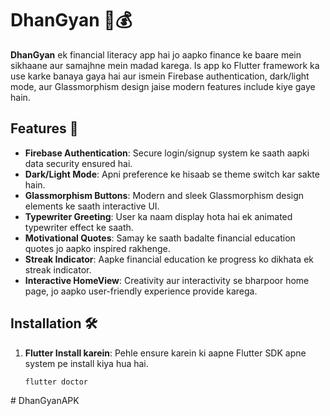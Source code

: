 # DhanGyan 📱💰

**DhanGyan** ek financial literacy app hai jo aapko finance ke baare mein sikhaane aur samajhne mein madad karega. Is app ko Flutter framework ka use karke banaya gaya hai aur ismein Firebase authentication, dark/light mode, aur Glassmorphism design jaise modern features include kiye gaye hain.

## Features 🚀

- **Firebase Authentication**: Secure login/signup system ke saath aapki data security ensured hai.
- **Dark/Light Mode**: Apni preference ke hisaab se theme switch kar sakte hain.
- **Glassmorphism Buttons**: Modern and sleek Glassmorphism design elements ke saath interactive UI.
- **Typewriter Greeting**: User ka naam display hota hai ek animated typewriter effect ke saath.
- **Motivational Quotes**: Samay ke saath badalte financial education quotes jo aapko inspired rakhenge.
- **Streak Indicator**: Aapke financial education ke progress ko dikhata ek streak indicator.
- **Interactive HomeView**: Creativity aur interactivity se bharpoor home page, jo aapko user-friendly experience provide karega.

## Installation 🛠️

1. **Flutter Install karein**: Pehle ensure karein ki aapne Flutter SDK apne system pe install kiya hua hai.
   ```bash
   flutter doctor

#   D h a n G y a n A P K  
 